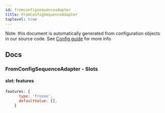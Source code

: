 ```yaml
---
id: fromconfigsequenceadapter
title: FromConfigSequenceAdapter
toplevel: true
---
```


Note: this document is automatically generated from configuration objects in our
source code. See [Config guide](/docs/config_guide) for more info

## Docs

### FromConfigSequenceAdapter - Slots

#### slot: features

```js
features: {
      type: 'frozen',
      defaultValue: [],
    }
```
